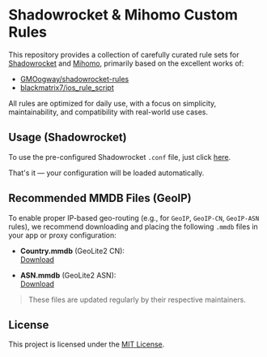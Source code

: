 # Shadowrocket & Mihomo Custom Rules

This repository provides a collection of carefully curated rule sets for [Shadowrocket](https://apps.apple.com/us/app/shadowrocket/id932747118) and [Mihomo](https://github.com/MetaCubeX/mihomo), primarily based on the excellent works of:

- [GMOogway/shadowrocket-rules](https://github.com/GMOogway/shadowrocket-rules)
- [blackmatrix7/ios_rule_script](https://github.com/blackmatrix7/ios_rule_script)

All rules are optimized for daily use, with a focus on simplicity, maintainability, and compatibility with real-world use cases.

## Usage (Shadowrocket)

To use the pre-configured Shadowrocket `.conf` file, just click [here](shadowrocket://config/add/https://raw.githubusercontent.com/yushum/rules/refs/heads/master/shadowrocket.conf).

That's it — your configuration will be loaded automatically.

## Recommended MMDB Files (GeoIP)

To enable proper IP-based geo-routing (e.g., for `GeoIP`, `GeoIP-CN`, `GeoIP-ASN` rules), we recommend downloading and placing the following `.mmdb` files in your app or proxy configuration:

- **Country.mmdb** (GeoLite2 CN):  
[Download](https://github.com/Masaiki/GeoIP2-CN/raw/release/Country.mmdb)

- **ASN.mmdb** (GeoLite2 ASN):  
[Download](https://github.com/P3TERX/GeoLite.mmdb/raw/download/GeoLite2-ASN.mmdb)

> These files are updated regularly by their respective maintainers.

## License

This project is licensed under the [MIT License](./LICENSE).
